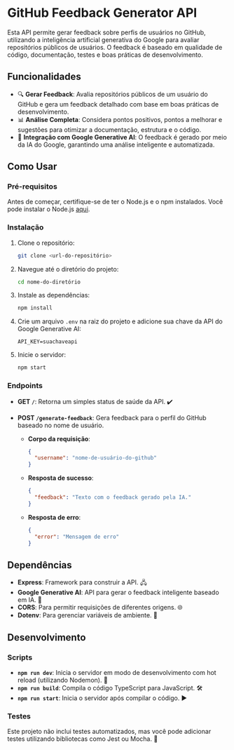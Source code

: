 
# GitHub Feedback Generator API

Esta API permite gerar feedback sobre perfis de usuários no GitHub, utilizando a inteligência artificial generativa do Google para avaliar repositórios públicos de usuários. O feedback é baseado em qualidade de código, documentação, testes e boas práticas de desenvolvimento.

## Funcionalidades

- 🔍 **Gerar Feedback**: Avalia repositórios públicos de um usuário do GitHub e gera um feedback detalhado com base em boas práticas de desenvolvimento.
- 📊 **Análise Completa**: Considera pontos positivos, pontos a melhorar e sugestões para otimizar a documentação, estrutura e o código.
- 🤖 **Integração com Google Generative AI**: O feedback é gerado por meio da IA do Google, garantindo uma análise inteligente e automatizada.

## Como Usar

### Pré-requisitos

Antes de começar, certifique-se de ter o Node.js e o npm instalados. Você pode instalar o Node.js [aqui](https://nodejs.org/).

### Instalação

1. Clone o repositório:

   ```bash
   git clone <url-do-repositório>
   ```
2. Navegue até o diretório do projeto:

   ```bash
   cd nome-do-diretório
   ```
3. Instale as dependências:

   ```bash
   npm install
   ```
4. Crie um arquivo `.env` na raiz do projeto e adicione sua chave da API do Google Generative AI:

   ```env
   API_KEY=suachaveapi
   ```
5. Inicie o servidor:

   ```bash
   npm start
   ```

### Endpoints

- **GET `/`**: Retorna um simples status de saúde da API. ✔️
- **POST `/generate-feedback`**: Gera feedback para o perfil do GitHub baseado no nome de usuário.

  - **Corpo da requisição**:

    ```json
    {
      "username": "nome-de-usuário-do-github"
    }
    ```
  - **Resposta de sucesso**:

    ```json
    {
      "feedback": "Texto com o feedback gerado pela IA."
    }
    ```
  - **Resposta de erro**:

    ```json
    {
      "error": "Mensagem de erro"
    }
    ```

## Dependências

- **Express**: Framework para construir a API. 🖧
- **Google Generative AI**: API para gerar o feedback inteligente baseado em IA. 🤖
- **CORS**: Para permitir requisições de diferentes origens. 🌐
- **Dotenv**: Para gerenciar variáveis de ambiente. 🔑

## Desenvolvimento

### Scripts

- **`npm run dev`**: Inicia o servidor em modo de desenvolvimento com hot reload (utilizando Nodemon). 🚀
- **`npm run build`**: Compila o código TypeScript para JavaScript. 🛠️
- **`npm run start`**: Inicia o servidor após compilar o código. ▶️

### Testes

Este projeto não inclui testes automatizados, mas você pode adicionar testes utilizando bibliotecas como Jest ou Mocha. 🧪
